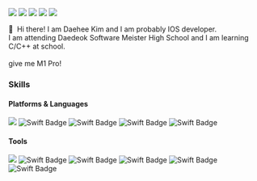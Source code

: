 <a href="mailto:0824dh@naver.com" target="_blank"><img src="https://img.shields.io/badge/Personal Mail-03C75A?style=flat-square&logo=Naver&logoColor=white"/></a>
<a href="mailto:0824dh@dms.hs.kr" target="_blank"><img src="https://img.shields.io/badge/School Mail-EA4335?style=flat-square&logo=Gmail&logoColor=white"/></a>
<a href="https://www.facebook.com/profile.php?id=100014541102884" target="_blank"><img src="https://img.shields.io/badge/Facebook-1877F2?style=flat-square&logo=Facebook&logoColor=white"/></a>
 <a href="https://velog.io/@kimdaehee0824" target="_blank"><img src="https://img.shields.io/badge/velog-1DBF73?style=flat-square&logo=Vimeo&logoColor=white"/></a>
<a href="https://www.linkedin.com/in/대희-김-447899229/" target="_blank"><img src="https://img.shields.io/badge/linkedin-0A66C2?style=flat-square&logo=LinkedIn&logoColor=white"/></a>

  </a>
  </a>

<p>
  👋&nbsp; Hi there! I am Daehee Kim and I am probably IOS developer.<br/>
I am attending Daedeok Software Meister High School and I am learning C/C++ at school.<br/><br/>
 give me M1 Pro!
</p>

### Skills
#### Platforms & Languages
<div>
  
![](https://img.shields.io/badge/IOS-000000?&style=flat-square&logo=Apple&logoColor=white)
![Swift Badge](https://img.shields.io/badge/Swift-FA7343?&style=flat-square&logo=Swift&logoColor=white)
  ![Swift Badge](https://img.shields.io/badge/RxSwift-EE3322?&style=flat-square&logo=Swift&logoColor=white)
![Swift Badge](https://img.shields.io/badge/SwiftUI-2D2E83?&style=flat-square&logo=Swift&logoColor=white)
![Swift Badge](https://img.shields.io/badge/C/C++-00599C?&style=flat-square&logo=C&logoColor=white)
</div>

#### Tools
<div>
  
   ![](https://img.shields.io/badge/Xcode-147EFB?&style=flat-square&logo=Xcode&logoColor=white)
  ![Swift Badge](https://img.shields.io/badge/Clion-000000?&style=flat-square&logo=Clion&logoColor=white)
![Swift Badge](https://img.shields.io/badge/VSCode-007ACC?&style=flat-square&logo=VisualStudioCode&logoColor=white)
  ![Swift Badge](https://img.shields.io/badge/GitKraken-179287?&style=flat-square&logo=GitKraken&logoColor=white)
![Swift Badge](https://img.shields.io/badge/git-F05032?&style=flat-square&logo=Git&logoColor=white)
 ![Swift Badge](https://img.shields.io/badge/CocoaPods-EE3322?&style=flat-square&logo=CocoaPods&logoColor=white)
  
</div>

